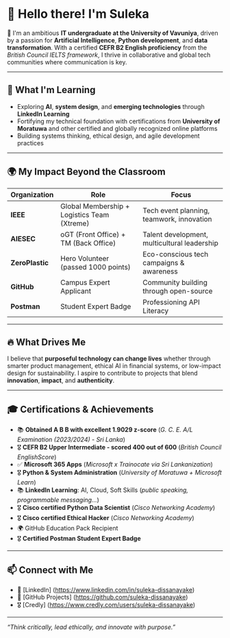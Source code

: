 # 👋 Hello there! I'm Suleka

🚀 I'm an ambitious **IT undergraduate at the University of Vavuniya**, driven by a passion for **Artificial Intelligence**, **Python development**, and **data transformation**. With a certified **CEFR B2 English proficiency** from the *British Council IELTS framework*, I thrive in collaborative and global tech communities where communication is key.

---

## 🌱 What I'm Learning
- Exploring **AI**, **system design**, and **emerging technologies** through **LinkedIn Learning**
- Fortifying my technical foundation with certifications from **University of Moratuwa** and other certified and globally recognized online platforms
- Building systems thinking, ethical design, and agile development practices

---

## 🌍 My Impact Beyond the Classroom
| Organization | Role | Focus |
|--------------|------|-------|
| **IEEE** | Global Membership + Logistics Team (Xtreme) | Tech event planning, teamwork, innovation |
| **AIESEC** | oGT (Front Office) + TM (Back Office) | Talent development, multicultural leadership |
| **ZeroPlastic** |Hero Volunteer (passed 1000 points) | Eco-conscious tech campaigns & awareness |
| **GitHub** | Campus Expert Applicant | Community building through open-source |
| **Postman** | Student Expert Badge | Professioning API Literacy |

---

## 🔥 What Drives Me
I believe that **purposeful technology can change lives** whether through smarter product management, ethical AI in financial systems, or low-impact design for sustainability. I aspire to contribute to projects that blend **innovation**, **impact**, and **authenticity**.

---

## 🎓 Certifications & Achievements
- 📚 **Obtained A B B with excellent 1.9029 z-score** (*G. C. E. A/L Examination (2023/2024) - Sri Lanka*)
- 🎖️ **CEFR B2 Upper Intermediate - scored 400 out of 600** (*British Council EnglishScore*)
- ✅ **Microsoft 365 Apps** (*Microsoft x Trainocate via Sri Lankanization*)
- 🎖️ **Python & System Administration** (*University of Moratuwa + Microsoft Learn*)
- 📚 **LinkedIn Learning**: AI, Cloud, Soft Skills (*public speaking, programmable messaging...*)
- 🎖️ **Cisco certified Python Data Scientist** (*Cisco Networking Academy*)
- 🎖️ **Cisco certified Ethical Hacker** (*Cisco Networking Academy*)
- 🌍 GitHub Education Pack Recipient
- 🎖️ **Certified Postman Student Expert Badge**

---

## 📫 Connect with Me
- 💼 [LinkedIn] (https://www.linkedin.com/in/suleka-dissanayake)
- 🎯 [GitHub Projects] (https://github.com/suleka-dissanayake)
- 🎖️ [Credly] (https://www.credly.com/users/suleka-dissanayake)

---

_“Think critically, lead ethically, and innovate with purpose.”_
